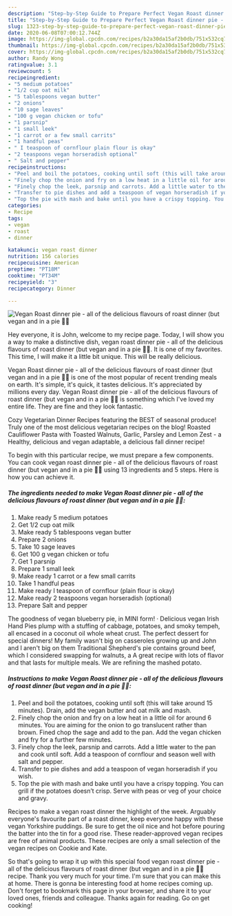 ```yaml
---
description: "Step-by-Step Guide to Prepare Perfect Vegan Roast dinner pie - all of the delicious flavours of roast dinner (but vegan and in a pie 🌱😋"
title: "Step-by-Step Guide to Prepare Perfect Vegan Roast dinner pie - all of the delicious flavours of roast dinner (but vegan and in a pie 🌱😋"
slug: 1323-step-by-step-guide-to-prepare-perfect-vegan-roast-dinner-pie-all-of-the-delicious-flavours-of-roast-dinner-but-vegan-and-in-a-pie
date: 2020-06-08T07:00:12.744Z
image: https://img-global.cpcdn.com/recipes/b2a30da15af2b0db/751x532cq70/vegan-roast-dinner-pie-all-of-the-delicious-flavours-of-roast-dinner-but-vegan-and-in-a-pie-🌱😋-recipe-main-photo.jpg
thumbnail: https://img-global.cpcdn.com/recipes/b2a30da15af2b0db/751x532cq70/vegan-roast-dinner-pie-all-of-the-delicious-flavours-of-roast-dinner-but-vegan-and-in-a-pie-🌱😋-recipe-main-photo.jpg
cover: https://img-global.cpcdn.com/recipes/b2a30da15af2b0db/751x532cq70/vegan-roast-dinner-pie-all-of-the-delicious-flavours-of-roast-dinner-but-vegan-and-in-a-pie-🌱😋-recipe-main-photo.jpg
author: Randy Wong
ratingvalue: 3.1
reviewcount: 5
recipeingredient:
- "5 medium potatoes"
- "1/2 cup oat milk"
- "5 tablespoons vegan butter"
- "2 onions"
- "10 sage leaves"
- "100 g vegan chicken or tofu"
- "1 parsnip"
- "1 small leek"
- "1 carrot or a few small carrits"
- "1 handful peas"
- " I teaspoon of cornflour plain flour is okay"
- "2 teaspoons vegan horseradish optional"
- " Salt and pepper"
recipeinstructions:
- "Peel and boil the potatoes, cooking until soft (this will take around 15 minutes). Drain, add the vegan butter and oat milk and mash."
- "Finely chop the onion and fry on a low heat in a little oil for around 6 minutes. You are aiming for the onion to go translucent rather than brown. Fined chop the sage and add to the pan. Add the vegan chicken and fry for a further few minutes."
- "Finely chop the leek, parsnip and carrots. Add a little water to the pan and cook until soft. Add a teaspoon of cornflour and season well with salt and pepper."
- "Transfer to pie dishes and add a teaspoon of vegan horseradish if you wish."
- "Top the pie with mash and bake until you have a crispy topping. You can grill if the potatoes doesn’t crisp. Serve with peas or veg of your choice and gravy."
categories:
- Recipe
tags:
- vegan
- roast
- dinner

katakunci: vegan roast dinner 
nutrition: 156 calories
recipecuisine: American
preptime: "PT18M"
cooktime: "PT34M"
recipeyield: "3"
recipecategory: Dinner

---
```



![Vegan Roast dinner pie - all of the delicious flavours of roast dinner (but vegan and in a pie 🌱😋](https://img-global.cpcdn.com/recipes/b2a30da15af2b0db/751x532cq70/vegan-roast-dinner-pie-all-of-the-delicious-flavours-of-roast-dinner-but-vegan-and-in-a-pie-🌱😋-recipe-main-photo.jpg)

Hey everyone, it is John, welcome to my recipe page. Today, I will show you a way to make a distinctive dish, vegan roast dinner pie - all of the delicious flavours of roast dinner (but vegan and in a pie 🌱😋. It is one of my favorites. This time, I will make it a little bit unique. This will be really delicious.

Vegan Roast dinner pie - all of the delicious flavours of roast dinner (but vegan and in a pie 🌱😋 is one of the most popular of recent trending meals on earth. It's simple, it's quick, it tastes delicious. It's appreciated by millions every day. Vegan Roast dinner pie - all of the delicious flavours of roast dinner (but vegan and in a pie 🌱😋 is something which I've loved my entire life. They are fine and they look fantastic.

Cozy Vegetarian Dinner Recipes featuring the BEST of seasonal produce! Truly one of the most delicious vegetarian recipes on the blog! Roasted Cauliflower Pasta with Toasted Walnuts, Garlic, Parsley and Lemon Zest - a Healthy, delicious and vegan adaptable, a delicious fall dinner recipe!


To begin with this particular recipe, we must prepare a few components. You can cook vegan roast dinner pie - all of the delicious flavours of roast dinner (but vegan and in a pie 🌱😋 using 13 ingredients and 5 steps. Here is how you can achieve it.

<!--inarticleads1-->

##### The ingredients needed to make Vegan Roast dinner pie - all of the delicious flavours of roast dinner (but vegan and in a pie 🌱😋:

1. Make ready 5 medium potatoes
1. Get 1/2 cup oat milk
1. Make ready 5 tablespoons vegan butter
1. Prepare 2 onions
1. Take 10 sage leaves
1. Get 100 g vegan chicken or tofu
1. Get 1 parsnip
1. Prepare 1 small leek
1. Make ready 1 carrot or a few small carrits
1. Take 1 handful peas
1. Make ready  I teaspoon of cornflour (plain flour is okay)
1. Make ready 2 teaspoons vegan horseradish (optional)
1. Prepare  Salt and pepper


The goodness of vegan blueberry pie, in MINI form! · Delicious vegan Irish Hand Pies plump with a stuffing of cabbage, potatoes, and smoky tempeh, all encased in a coconut oil whole wheat crust. The perfect dessert for special dinners! My family wasn&#39;t big on casseroles growing up and John and I aren&#39;t big on them Traditional Shepherd&#39;s pie contains ground beef, which I considered swapping for walnuts, a A great recipe with lots of flavor and that lasts for multiple meals. We are refining the mashed potato. 

<!--inarticleads2-->

##### Instructions to make Vegan Roast dinner pie - all of the delicious flavours of roast dinner (but vegan and in a pie 🌱😋:

1. Peel and boil the potatoes, cooking until soft (this will take around 15 minutes). Drain, add the vegan butter and oat milk and mash.
1. Finely chop the onion and fry on a low heat in a little oil for around 6 minutes. You are aiming for the onion to go translucent rather than brown. Fined chop the sage and add to the pan. Add the vegan chicken and fry for a further few minutes.
1. Finely chop the leek, parsnip and carrots. Add a little water to the pan and cook until soft. Add a teaspoon of cornflour and season well with salt and pepper.
1. Transfer to pie dishes and add a teaspoon of vegan horseradish if you wish.
1. Top the pie with mash and bake until you have a crispy topping. You can grill if the potatoes doesn’t crisp. Serve with peas or veg of your choice and gravy.


Recipes to make a vegan roast dinner the highlight of the week. Arguably everyone&#39;s favourite part of a roast dinner, keep everyone happy with these vegan Yorkshire puddings. Be sure to get the oil nice and hot before pouring the batter into the tin for a good rise. These reader-approved vegan recipes are free of animal products. These recipes are only a small selection of the vegan recipes on Cookie and Kate. 

So that's going to wrap it up with this special food vegan roast dinner pie - all of the delicious flavours of roast dinner (but vegan and in a pie 🌱😋 recipe. Thank you very much for your time. I'm sure that you can make this at home. There is gonna be interesting food at home recipes coming up. Don't forget to bookmark this page in your browser, and share it to your loved ones, friends and colleague. Thanks again for reading. Go on get cooking!
